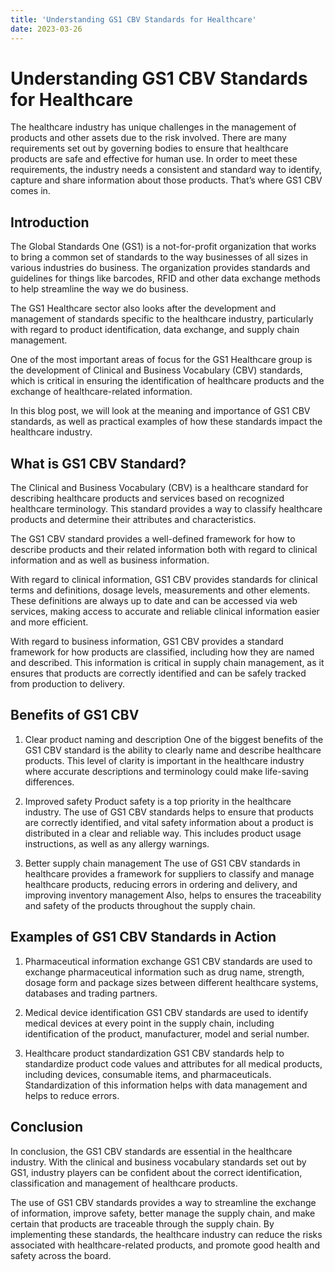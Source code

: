 ```yaml
---
title: 'Understanding GS1 CBV Standards for Healthcare'
date: 2023-03-26
---
```


# Understanding GS1 CBV Standards for Healthcare

The healthcare industry has unique challenges in the management of products and other assets due to the risk involved. There are many requirements set out by governing bodies to ensure that healthcare products are safe and effective for human use. In order to meet these requirements, the industry needs a consistent and standard way to identify, capture and share information about those products. That’s where GS1 CBV comes in.

## Introduction

The Global Standards One (GS1) is a not-for-profit organization that works to bring a common set of standards to the way businesses of all sizes in various industries do business. The organization provides standards and guidelines for things like barcodes, RFID and other data exchange methods to help streamline the way we do business.

The GS1 Healthcare sector also looks after the development and management of standards specific to the healthcare industry, particularly with regard to product identification, data exchange, and supply chain management.

One of the most important areas of focus for the GS1 Healthcare group is the development of Clinical and Business Vocabulary (CBV) standards, which is critical in ensuring the identification of healthcare products and the exchange of healthcare-related information.

In this blog post, we will look at the meaning and importance of GS1 CBV standards, as well as practical examples of how these standards impact the healthcare industry.

## What is GS1 CBV Standard?

The Clinical and Business Vocabulary (CBV) is a healthcare standard for describing healthcare products and services based on recognized healthcare terminology. This standard provides a way to classify healthcare products and determine their attributes and characteristics.

The GS1 CBV standard provides a well-defined framework for how to describe products and their related information both with regard to clinical information and as well as business information. 

With regard to clinical information, GS1 CBV provides standards for clinical terms and definitions, dosage levels, measurements and other elements. These definitions are always up to date and can be accessed via web services, making access to accurate and reliable clinical information easier and more efficient.

With regard to business information, GS1 CBV provides a standard framework for how products are classified, including how they are named and described. This information is critical in supply chain management, as it ensures that products are correctly identified and can be safely tracked from production to delivery.

## Benefits of GS1 CBV

1. Clear product naming and description
One of the biggest benefits of the GS1 CBV standard is the ability to clearly name and describe healthcare products. This level of clarity is important in the healthcare industry where accurate descriptions and terminology could make life-saving differences. 

2. Improved safety
Product safety is a top priority in the healthcare industry. The use of GS1 CBV standards helps to ensure that products are correctly identified, and vital safety information about a product is distributed in a clear and reliable way. This includes product usage instructions, as well as any allergy warnings.

3. Better supply chain management
The use of GS1 CBV standards in healthcare provides a framework for suppliers to classify and manage healthcare products, reducing errors in ordering and delivery, and improving inventory management Also, helps to ensures the traceability and safety of the products throughout the supply chain.

## Examples of GS1 CBV Standards in Action

1. Pharmaceutical information exchange
GS1 CBV standards are used to exchange pharmaceutical information such as drug name, strength, dosage form and package sizes between different healthcare systems, databases and trading partners. 

2. Medical device identification
GS1 CBV standards are used to identify medical devices at every point in the supply chain, including identification of the product, manufacturer, model and serial number.

3. Healthcare product standardization
GS1 CBV standards help to standardize product code values and attributes for all medical products, including devices, consumable items, and pharmaceuticals. Standardization of this information helps with data management and helps to reduce errors.

## Conclusion

In conclusion, the GS1 CBV standards are essential in the healthcare industry. With the clinical and business vocabulary standards set out by GS1, industry players can be confident about the correct identification, classification and management of healthcare products. 

The use of GS1 CBV standards provides a way to streamline the exchange of information, improve safety, better manage the supply chain, and make certain that products are traceable through the supply chain. By implementing these standards, the healthcare industry can reduce the risks associated with healthcare-related products, and promote good health and safety across the board.
